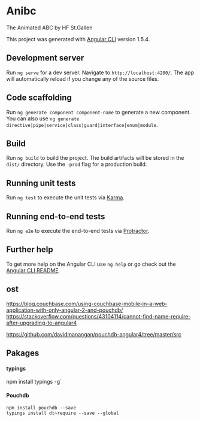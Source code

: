 # Anibc

The Animated ABC by HF St.Gallen








This project was generated with [Angular CLI](https://github.com/angular/angular-cli) version 1.5.4.

## Development server

Run `ng serve` for a dev server. Navigate to `http://localhost:4200/`. The app will automatically reload if you change any of the source files.

## Code scaffolding

Run `ng generate component component-name` to generate a new component. You can also use `ng generate directive|pipe|service|class|guard|interface|enum|module`.

## Build

Run `ng build` to build the project. The build artifacts will be stored in the `dist/` directory. Use the `-prod` flag for a production build.

## Running unit tests

Run `ng test` to execute the unit tests via [Karma](https://karma-runner.github.io).

## Running end-to-end tests

Run `ng e2e` to execute the end-to-end tests via [Protractor](http://www.protractortest.org/).

## Further help

To get more help on the Angular CLI use `ng help` or go check out the [Angular CLI README](https://github.com/angular/angular-cli/blob/master/README.md).


## ost
https://blog.couchbase.com/using-couchbase-mobile-in-a-web-application-with-only-angular-2-and-pouchdb/
https://stackoverflow.com/questions/43104114/cannot-find-name-require-after-upgrading-to-angular4

https://github.com/davidmanangan/pouchdb-angular4/tree/master/src

## Pakages

#### typings
npm install typings -g`


#### Pouchdb
```
npm install pouchdb --save
typings install dt~require --save --global
```